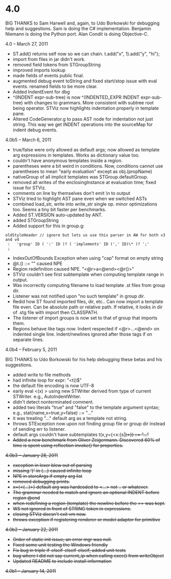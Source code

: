 # 4.0

BIG THANKS to Sam Harwell and, again, to Udo Borkowski for debugging help and
suggestions. Sam is doing the C# implementation. Benjamin Niemann is doing
the Python port. Alan Condit is doing Objective-C.

4.0 – March 27, 2011

* ST.add() returns self now so we can chain. t.add("x", 1).add("y", "hi");
* import from files in jar didn't work.
* removed field tokens from STGroupString
* improved imports lookup
* made fields of events public final.
* augmented debug event toString and fixed start/stop issue with eval
events. renamed fields to be more clear.
* Added IndentEvent for dbg
* ^(INDENT expr-sub-tree) is now ^(INDENTED_EXPR INDENT expr-sub-tree)
with changes to grammars. More consistent with subtree root being operator.
STViz now highlights indentation properly in template pane.
* Altered CodeGenerator.g to pass AST node for indentation not just string.
This way we get INDENT operations into the sourceMap for indent debug events.

4.0b5 – March 6, 2011

* true/false were only allowed as default args; now allowed as template
arg expressions in templates. Works as dictionary value too.
* couldn't have anonymous templates inside a region.
* parentheses were a bit weird in conditions. Now, conditions cannot
use parentheses to mean "early evaluation" except as obj.(propName)
* nativeGroup of all implicit templates was STGroup.defaultGroup.
* removed all writes of the enclosingInstance at evaluation time; fixed
issue for STViz.
* comments on line by themselves don't emit \n to output
* STViz tried to highlight AST pane even when we switched ASTs
* combined load_str, write into write_str single op. minor optimizations too.
Seems a tiny bit faster per benchmarks.
* Added ST.VERSION auto-updated by ANT.
* added STGroupString
* Added support for this in group.g:

 ```
oldStyleHeader // ignore but lets us use this parser in AW for both v3 and v4
  :   'group' ID ( ':' ID )? ( 'implements' ID (',' ID)\* )? ';'
  ;
```

* IndexOutOfBounds Exception when using "cap" format on empty string
* @t.() ::= "" caused NPE
* Region redefinition caused NPE. "<@r>a<@end><@r()>"
* STViz couldn't see first subtemplate when computing template range in output.
* Was incorrectly computing filename to load template .st files from group dir.
* Listener was not notified upon "no such template" in group dir.
* Redid how ST found imported files, dir, etc.. Can now import a template
file even. Can be absolute path or relative path. If relative, it
looks in dir of .stg file with import then CLASSPATH.
* The listener of import groups is now set to that of group that imports
them.
* Regions behave like <if> tags now. Indent respected if <@r>...<@end> on
indented single line. Indent/newlines ignored after those tags if
on separate lines.

4.0b4 – February 5, 2011

BIG THANKS to Udo Borkowski for his help debugging these betas and his
suggestions.

* added write to file methods
* had infinite loop for expr: "<t()$"
* the default file encoding is now UTF-8
* early eval <(x) > using new STWriter derived from type of current STWriter.
e.g., AutoIndentWriter.
* didn't detect nonterminated comment. <!bad comment>
* added two literals "true" and "false" to the template argument syntax; e.g.,
stat(name,x=true,y=false) ::= "..."
* it was treating "..." default arg as a template not string.
* throws STException now upon not finding group file or group dir instead
of sending err to listener.
* default args couldn't have subtemplates
t(x,y={<x:{s|<s>}>}) ::= "..."
* Added a new benchmark from Oliver Zeigermann. Discovered 60% of time is
spent using reflection invoke() for properties.

4.0b3 – January 28, 2011

* exception in lexer blew out of parsing
* missing '}' in {...} caused infinite loop
* NPE in storeArgs if empty arg list
* removed debugging prints.
* x={<(...)>} default arg was hardcoded to <...> not $..$ or whatever.
* The grammar needed to match and ignore an optional INDENT before region @end
* when redefining a region (template) the newline before the >> was kept.
* WS not ignored in front of STRING token in expressions.
* closing STViz doesn't exit vm now.
* throws exception if registering renderer or model adaptor for primitive

4.0b2 – January 22, 2011

* Order of static init issue; an error mgr was null.
* Fixed some unit testing the Windows friendly
* Fix bug in triple if-elseif-elseif-elseif; added unit tests
* bug where I did not say current_ip when calling exec() from writeObject
* Updated README to include install information

4.0b1 – January 14, 2011
